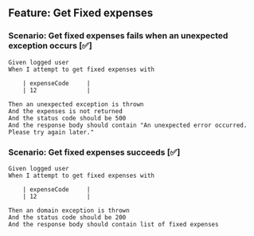 ## Feature: Get Fixed expenses

### Scenario: Get fixed expenses fails when an unexpected exception occurs [✅]

    Given logged user 
    When I attempt to get fixed expenses with

        | expenseCode     |
        | 12              |

    Then an unexpected exception is thrown
    And the expenses is not returned
    And the status code should be 500
    And the response body should contain "An unexpected error occurred. Please try again later."

### Scenario: Get fixed expenses succeeds [✅]

    Given logged user
    When I attempt to get fixed expenses with

        | expenseCode     |
        | 12              |

    Then an domain exception is thrown
    And the status code should be 200
    And the response body should contain list of fixed expenses